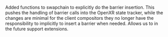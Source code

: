 Added functions to swapchain to explicitly do the barrier insertion. This pushes
the handling of barrier calls into the OpenXR state tracker, while the changes
are minimal for the client compositors they no longer have the responsibility to
implicitly to insert a barrier when needed. Allows us to in the future support
extensions.
